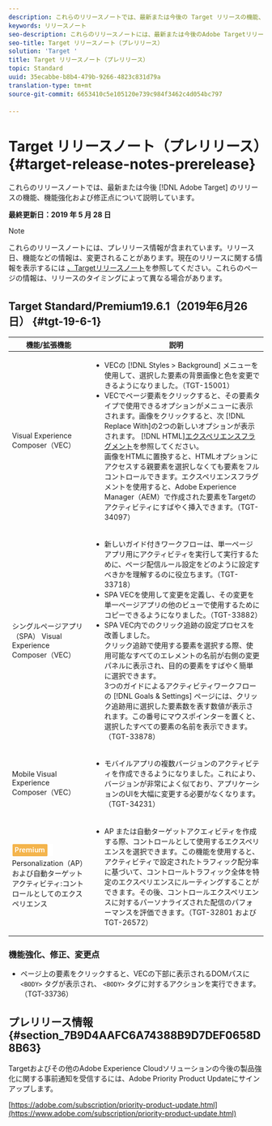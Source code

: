 ```yaml
---
description: これらのリリースノートでは、最新または今後の Target リリースの機能、機能強化、修正および既知の問題について説明します。
keywords: リリースノート
seo-description: これらのリリースノートには、最新または今後のAdobe Targetリリースの機能、機能強化、修正および既知の問題に関する情報が記載されています
seo-title: Target リリースノート（プレリリース）
solution: 'Target '
title: Target リリースノート（プレリリース）
topic: Standard
uuid: 35ecabbe-b8b4-479b-9266-4823c831d79a
translation-type: tm+mt
source-git-commit: 6653410c5e105120e739c984f3462c4d054bc797

---
```



# Target リリースノート（プレリリース）{#target-release-notes-prerelease}

これらのリリースノートでは、最新または今後 [!DNL Adobe Target] のリリースの機能、機能強化および修正点について説明しています。

**最終更新日：2019 年 5 月 28 日**

>[!NOTE]
>
>これらのリリースノートには、プレリリース情報が含まれています。リリース日、機能などの情報は、変更されることがあります。現在のリリースに関する情報を表示するには [、Targetリリースノート](release-notes.md)を参照してください。これらのページの情報は、リリースのタイミングによって異なる場合があります。

## Target Standard/Premium19.6.1（2019年6月26日） {#tgt-19-6-1}

| 機能/拡張機能 | 説明 |
| --- | --- |
| Visual Experience Composer（VEC） | <ul><li>VECの [!DNL Styles > Background] メニューを使用して、選択した要素の背景画像と色を変更できるようになりました。（TGT-15001）</li><li>VECでページ要素をクリックすると、その要素タイプで使用できるオプションがメニューに表示されます。画像をクリックすると、次 [!DNL Replace With]の2つの新しいオプションが表示されます。 [!DNL HTML][エクスペリエンスフラグメント](/help/c-experiences/c-manage-content/aem-experience-fragments.md)を参照してください。<br> 画像をHTMLに置換すると、HTMLオプションにアクセスする親要素を選択しなくても要素をフルコントロールできます。エクスペリエンスフラグメントを使用すると、Adobe Experience Manager（AEM）で作成された要素をTargetのアクティビティにすばやく挿入できます。（TGT-34097）</li></ul> |
| シングルページアプリ（SPA） Visual Experience Composer（VEC） | <ul><li>新しいガイド付きワークフローは、単一ページアプリ用にアクティビティを実行して実行するために、ページ配信ルール設定をどのように設定すべきかを理解するのに役立ちます。（TGT-33718）</li><li>SPA VECを使用して変更を定義し、その変更を単一ページアプリの他のビューで使用するためにコピーできるようになりました。（TGT-33882）</li><li>SPA VEC内でのクリック追跡の設定プロセスを改善しました。<br>クリック追跡で使用する要素を選択する際、使用可能なすべてのエレメントの名前が右側の変更パネルに表示され、目的の要素をすばやく簡単に選択できます。<br>3つのガイドによるアクティビティワークフローの [!DNL Goals & Settings] ページには、クリック追跡用に選択した要素数を表す数値が表示されます。この番号にマウスポインターを置くと、選択したすべての要素の名前を表示できます。（TGT-33878） </li></ul> |
| Mobile Visual Experience Composer（VEC） | <ul><li>モバイルアプリの複数バージョンのアクティビティを作成できるようになりました。これにより、バージョンが非常によく似ており、アプリケーションのUIを大幅に変更する必要がなくなります。（TGT-34231）</li></ul> |
| ![Premium BadgeAutomated](/help/assets/premium.png)<br>Personalization（AP）および自動ターゲットアクティビティ:コントロールとしてのエクスペリエンス | <ul><li>AP または自動ターゲットアクエィビティを作成する際、コントロールとして使用するエクスペリエンスを選択できます。この機能を使用すると、アクティビティで設定されたトラフィック配分率に基づいて、コントロールトラフィック全体を特定のエクスペリエンスにルーティングすることができます。その後、コントロールエクスペリエンスに対するパーソナライズされた配信のパフォーマンスを評価できます。（TGT-32801 および TGT-26572）</li></ul> |

### 機能強化、修正、変更点

* ページ上の要素をクリックすると、VECの下部に表示されるDOMパスに `<BODY>` タグが表示され、 `<BODY>` タグに対するアクションを実行できます。（TGT-33736）

## プレリリース情報 {#section_7B9D4AAFC6A74388B9D7DEF0658D8B63}

Targetおよびその他のAdobe Experience Cloudソリューションの今後の製品強化に関する事前通知を受信するには、Adobe Priority Product Updateにサインアップします。

[https://adobe.com/subscription/priority-product-update.html](https://www.adobe.com/subscription/priority-product-update.html)
